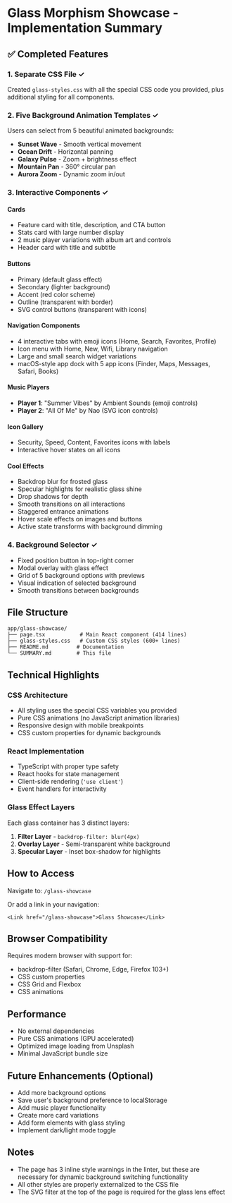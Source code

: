 # Glass Morphism Showcase - Implementation Summary

## ✅ Completed Features

### 1. Separate CSS File ✓
Created `glass-styles.css` with all the special CSS code you provided, plus additional styling for all components.

### 2. Five Background Animation Templates ✓
Users can select from 5 beautiful animated backgrounds:
- **Sunset Wave** - Smooth vertical movement
- **Ocean Drift** - Horizontal panning
- **Galaxy Pulse** - Zoom + brightness effect
- **Mountain Pan** - 360° circular pan
- **Aurora Zoom** - Dynamic zoom in/out

### 3. Interactive Components ✓

#### Cards
- Feature card with title, description, and CTA button
- Stats card with large number display
- 2 music player variations with album art and controls
- Header card with title and subtitle

#### Buttons
- Primary (default glass effect)
- Secondary (lighter background)
- Accent (red color scheme)
- Outline (transparent with border)
- SVG control buttons (transparent with icons)

#### Navigation Components
- 4 interactive tabs with emoji icons (Home, Search, Favorites, Profile)
- Icon menu with Home, New, Wifi, Library navigation
- Large and small search widget variations
- macOS-style app dock with 5 app icons (Finder, Maps, Messages, Safari, Books)

#### Music Players
- **Player 1**: "Summer Vibes" by Ambient Sounds (emoji controls)
- **Player 2**: "All Of Me" by Nao (SVG icon controls)

#### Icon Gallery
- Security, Speed, Content, Favorites icons with labels
- Interactive hover states on all icons

#### Cool Effects
- Backdrop blur for frosted glass
- Specular highlights for realistic glass shine
- Drop shadows for depth
- Smooth transitions on all interactions
- Staggered entrance animations
- Hover scale effects on images and buttons
- Active state transforms with background dimming

### 4. Background Selector ✓
- Fixed position button in top-right corner
- Modal overlay with glass effect
- Grid of 5 background options with previews
- Visual indication of selected background
- Smooth transitions between backgrounds

## File Structure

```
app/glass-showcase/
├── page.tsx           # Main React component (414 lines)
├── glass-styles.css   # Custom CSS styles (600+ lines)
├── README.md         # Documentation
└── SUMMARY.md        # This file
```

## Technical Highlights

### CSS Architecture
- All styling uses the special CSS variables you provided
- Pure CSS animations (no JavaScript animation libraries)
- Responsive design with mobile breakpoints
- CSS custom properties for dynamic backgrounds

### React Implementation
- TypeScript with proper type safety
- React hooks for state management
- Client-side rendering (`'use client'`)
- Event handlers for interactivity

### Glass Effect Layers
Each glass container has 3 distinct layers:
1. **Filter Layer** - `backdrop-filter: blur(4px)`
2. **Overlay Layer** - Semi-transparent white background
3. **Specular Layer** - Inset box-shadow for highlights

## How to Access

Navigate to: `/glass-showcase`

Or add a link in your navigation:
```tsx
<Link href="/glass-showcase">Glass Showcase</Link>
```

## Browser Compatibility

Requires modern browser with support for:
- backdrop-filter (Safari, Chrome, Edge, Firefox 103+)
- CSS custom properties
- CSS Grid and Flexbox
- CSS animations

## Performance

- No external dependencies
- Pure CSS animations (GPU accelerated)
- Optimized image loading from Unsplash
- Minimal JavaScript bundle size

## Future Enhancements (Optional)

- Add more background options
- Save user's background preference to localStorage
- Add music player functionality
- Create more card variations
- Add form elements with glass styling
- Implement dark/light mode toggle

## Notes

- The page has 3 inline style warnings in the linter, but these are necessary for dynamic background switching functionality
- All other styles are properly externalized to the CSS file
- The SVG filter at the top of the page is required for the glass lens effect

